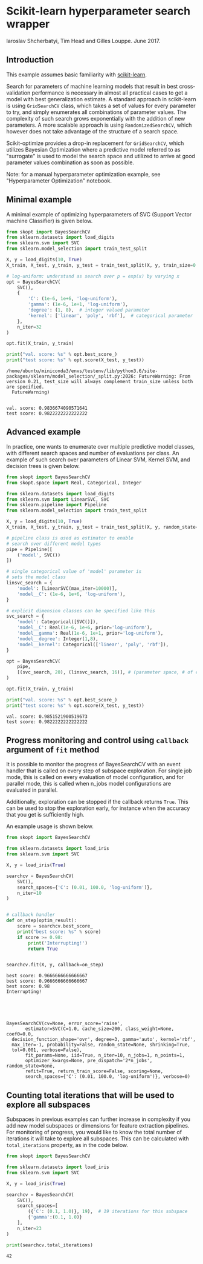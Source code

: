 
# Scikit-learn hyperparameter search wrapper

Iaroslav Shcherbatyi, Tim Head and Gilles Louppe. June 2017.

## Introduction

This example assumes basic familiarity with [scikit-learn](http://scikit-learn.org/stable/index.html). 

Search for parameters of machine learning models that result in best cross-validation performance is necessary in almost all practical cases to get a model with best generalization estimate. A standard approach in scikit-learn is using `GridSearchCV` class, which takes a set of values for every parameter to try, and simply enumerates all combinations of parameter values. The complexity of such search grows exponentially with the addition of new parameters. A more scalable approach is using `RandomizedSearchCV`, which however does not take advantage of the structure of a search space.

Scikit-optimize provides a drop-in replacement for `GridSearchCV`, which utilizes Bayesian Optimization where a predictive model referred to as "surrogate" is used to model the search space and utilized to arrive at good parameter values combination as soon as possible.

Note: for a manual hyperparameter optimization example, see "Hyperparameter Optimization" notebook.

## Minimal example
 
A minimal example of optimizing hyperparameters of SVC (Support Vector machine Classifier) is given below.



```python
from skopt import BayesSearchCV
from sklearn.datasets import load_digits
from sklearn.svm import SVC
from sklearn.model_selection import train_test_split

X, y = load_digits(10, True)
X_train, X_test, y_train, y_test = train_test_split(X, y, train_size=0.75, random_state=0)

# log-uniform: understand as search over p = exp(x) by varying x
opt = BayesSearchCV(
    SVC(),
    {
        'C': (1e-6, 1e+6, 'log-uniform'),  
        'gamma': (1e-6, 1e+1, 'log-uniform'),
        'degree': (1, 8),  # integer valued parameter
        'kernel': ['linear', 'poly', 'rbf'],  # categorical parameter
    },
    n_iter=32
)

opt.fit(X_train, y_train)

print("val. score: %s" % opt.best_score_)
print("test score: %s" % opt.score(X_test, y_test))
```

    /home/ubuntu/miniconda3/envs/testenv/lib/python3.6/site-packages/sklearn/model_selection/_split.py:2026: FutureWarning: From version 0.21, test_size will always complement train_size unless both are specified.
      FutureWarning)


    val. score: 0.9836674090571641
    test score: 0.9822222222222222


## Advanced example 

In practice, one wants to enumerate over multiple predictive model classes, with different search spaces and number of evaluations per class. An example of such search over parameters of Linear SVM, Kernel SVM, and decision trees is given below. 


```python
from skopt import BayesSearchCV
from skopt.space import Real, Categorical, Integer

from sklearn.datasets import load_digits
from sklearn.svm import LinearSVC, SVC
from sklearn.pipeline import Pipeline
from sklearn.model_selection import train_test_split

X, y = load_digits(10, True)
X_train, X_test, y_train, y_test = train_test_split(X, y, random_state=0)

# pipeline class is used as estimator to enable 
# search over different model types
pipe = Pipeline([
    ('model', SVC())
])

# single categorical value of 'model' parameter is 
# sets the model class
linsvc_search = {
    'model': [LinearSVC(max_iter=10000)],
    'model__C': (1e-6, 1e+6, 'log-uniform'),
}

# explicit dimension classes can be specified like this
svc_search = {
    'model': Categorical([SVC()]),
    'model__C': Real(1e-6, 1e+6, prior='log-uniform'),
    'model__gamma': Real(1e-6, 1e+1, prior='log-uniform'),
    'model__degree': Integer(1,8),
    'model__kernel': Categorical(['linear', 'poly', 'rbf']),
}

opt = BayesSearchCV(
    pipe,
    [(svc_search, 20), (linsvc_search, 16)], # (parameter space, # of evaluations)
)

opt.fit(X_train, y_train)

print("val. score: %s" % opt.best_score_)
print("test score: %s" % opt.score(X_test, y_test))
```

    val. score: 0.9851521900519673
    test score: 0.9822222222222222


## Progress monitoring and control using `callback` argument of `fit` method

It is possible to monitor the progress of BayesSearchCV with an event handler that is called on every step of subspace exploration. For single job mode, this is called on every evaluation of model configuration, and for parallel mode, this is called when n_jobs model configurations are evaluated in parallel.

Additionally, exploration can be stopped if the callback returns `True`. This can be used to stop the exploration early, for instance when the accuracy that you get is sufficiently high. 

An example usage is shown below. 


```python
from skopt import BayesSearchCV

from sklearn.datasets import load_iris
from sklearn.svm import SVC

X, y = load_iris(True)

searchcv = BayesSearchCV(
    SVC(),
    search_spaces={'C': (0.01, 100.0, 'log-uniform')},
    n_iter=10
)


# callback handler
def on_step(optim_result):
    score = searchcv.best_score_
    print("best score: %s" % score)
    if score >= 0.98:
        print('Interrupting!')
        return True


searchcv.fit(X, y, callback=on_step)
```

    best score: 0.9666666666666667
    best score: 0.9666666666666667
    best score: 0.98
    Interrupting!





    BayesSearchCV(cv=None, error_score='raise',
           estimator=SVC(C=1.0, cache_size=200, class_weight=None, coef0=0.0,
      decision_function_shape='ovr', degree=3, gamma='auto', kernel='rbf',
      max_iter=-1, probability=False, random_state=None, shrinking=True,
      tol=0.001, verbose=False),
           fit_params=None, iid=True, n_iter=10, n_jobs=1, n_points=1,
           optimizer_kwargs=None, pre_dispatch='2*n_jobs', random_state=None,
           refit=True, return_train_score=False, scoring=None,
           search_spaces={'C': (0.01, 100.0, 'log-uniform')}, verbose=0)



## Counting total iterations that will be used to explore all subspaces

Subspaces in previous examples can further increase in complexity if you add new model subspaces or dimensions for feature extraction pipelines. For monitoring of progress, you would like to know the total number of iterations it will take to explore all subspaces. This can be calculated with `total_iterations` property, as in the code below.


```python
from skopt import BayesSearchCV

from sklearn.datasets import load_iris
from sklearn.svm import SVC

X, y = load_iris(True)

searchcv = BayesSearchCV(
    SVC(),
    search_spaces=[
        ({'C': (0.1, 1.0)}, 19),  # 19 iterations for this subspace
        {'gamma':(0.1, 1.0)}
    ],
    n_iter=23
)

print(searchcv.total_iterations)
```

    42

